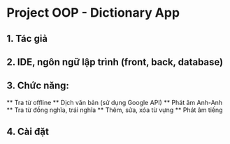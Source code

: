 # Project OOP - Dictionary App
## 1. Tác giả
## 2. IDE, ngôn ngữ lập trình (front, back, database)
## 3. Chức năng:
 ** Tra từ offline 
 ** Dịch văn bản (sử dụng Google API)
 ** Phát âm Anh-Anh
 ** Tra từ đồng nghĩa, trái nghĩa
 ** Thêm, sửa, xóa từ vựng
 ** Phát âm tiếng 
## 4. Cài đặt
